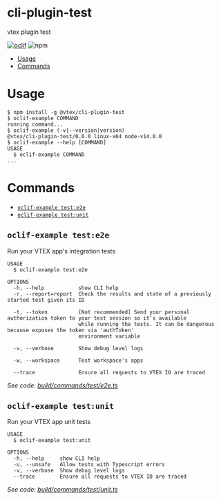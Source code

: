 cli-plugin-test
===================

vtex plugin test

[![oclif](https://img.shields.io/badge/cli-oclif-brightgreen.svg)](https://oclif.io)
![npm](https://img.shields.io/npm/v/@vtex/cli-plugin-test)


<!-- toc -->
* [Usage](#usage)
* [Commands](#commands)
<!-- tocstop -->
# Usage
<!-- usage -->
```sh-session
$ npm install -g @vtex/cli-plugin-test
$ oclif-example COMMAND
running command...
$ oclif-example (-v|--version|version)
@vtex/cli-plugin-test/0.0.0 linux-x64 node-v14.0.0
$ oclif-example --help [COMMAND]
USAGE
  $ oclif-example COMMAND
...
```
<!-- usagestop -->
# Commands
<!-- commands -->
* [`oclif-example test:e2e`](#oclif-example-teste2e)
* [`oclif-example test:unit`](#oclif-example-testunit)

## `oclif-example test:e2e`

Run your VTEX app's integration tests

```
USAGE
  $ oclif-example test:e2e

OPTIONS
  -h, --help           show CLI help
  -r, --report=report  Check the results and state of a previously started test given its ID

  -t, --token          [Not recommended] Send your personal authorization token to your test session so it's available
                       while running the tests. It can be dangerous because exposes the token via 'authToken'
                       environment variable

  -v, --verbose        Show debug level logs

  -w, --workspace      Test workspace's apps

  --trace              Ensure all requests to VTEX IO are traced
```

_See code: [build/commands/test/e2e.ts](https://github.com/vtex/cli-plugin-test/blob/v0.0.0/build/commands/test/e2e.ts)_

## `oclif-example test:unit`

Run your VTEX app unit tests

```
USAGE
  $ oclif-example test:unit

OPTIONS
  -h, --help     show CLI help
  -u, --unsafe   Allow tests with Typescript errors
  -v, --verbose  Show debug level logs
  --trace        Ensure all requests to VTEX IO are traced
```

_See code: [build/commands/test/unit.ts](https://github.com/vtex/cli-plugin-test/blob/v0.0.0/build/commands/test/unit.ts)_
<!-- commandsstop -->
